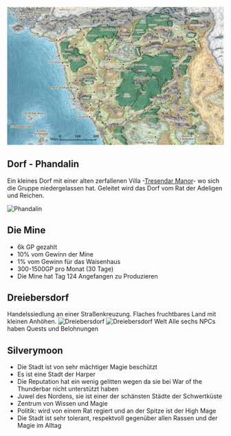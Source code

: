 ![Weltkarte](./Bilder/Weltkarte.jpg)

## Dorf - Phandalin 
Ein kleines Dorf mit einer alten zerfallenen Villa -[Tresendar Manor](Tresendar%20Villa.md)- wo sich die Gruppe niedergelassen hat. Geleitet wird das Dorf vom Rat der Adeligen und Reichen.


![Phandalin](Bilder/Städte/Phandalin/Weltansicht.png)


## Die Mine
- 6k GP gezahlt 
- 10% vom Gewinn der Mine
- 1% vom Gewinn für das Waisenhaus
- 300-1500GP pro Monat (30 Tage)
- Die Mine hat Tag 124 Angefangen zu Produzieren


## Dreiebersdorf
Handelssiedlung an einer Straßenkreuzung. Flaches fruchtbares Land mit kleinen Anhöhen. 
![Dreiebersdorf](Bilder/Städte/Dreiebersdorf/Nahansicht.png)
![Dreiebersdorf Welt](Bilder/Städte/Dreiebersdorf/Weltansicht.png)
Alle sechs NPCs haben Quests und Belohnungen

## Silverymoon
- Die Stadt ist von sehr mächtiger Magie beschützt
- Es ist eine Stadt der Harper
- Die Reputation hat ein wenig gelitten wegen da sie bei War of the Thunderbar nicht unterstützt haben
- Juwel des Nordens, sie ist einer der schänsten Städte der Schwertküste
- Zentrum von Wissen und Magie
- Politik: wird von einem Rat regiert und an der Spitze ist der High Mage
- Die Stadt ist sehr tolerant, respektvoll gegenüber allen Rassen und der Magie im Alltag
